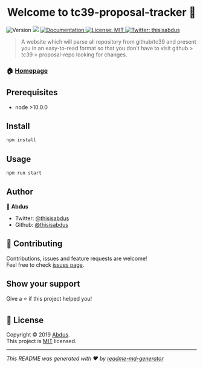 <h1 align="center">Welcome to tc39-proposal-tracker 👋</h1>
<p>
  <img alt="Version" src="https://img.shields.io/badge/version-1.0.0-blue.svg?cacheSeconds=2592000" />
  <img src="https://img.shields.io/badge/node-%3E10.0.0-blue.svg" />
  <a href="https://github.com/thisisabdus/tc39-proposal-tracker#readme">
    <img alt="Documentation" src="https://img.shields.io/badge/documentation-yes-brightgreen.svg" target="_blank" />
  </a>
  <a href="https://license.thisisabdus.dev">
    <img alt="License: MIT" src="https://img.shields.io/badge/License-MIT-yellow.svg" target="_blank" />
  </a>
  <a href="https://twitter.com/thisisabdus">
    <img alt="Twitter: thisisabdus" src="https://img.shields.io/twitter/follow/thisisabdus.svg?style=social" target="_blank" />
  </a>
</p>

> A website which will parse all repository from github/tc39 and present you in an easy-to-read format so that you don't have to visit github > tc39 > proposal-repo looking for changes.

### 🏠 [Homepage](https://ecma-tc39.now.sh)

## Prerequisites

- node >10.0.0

## Install

```sh
npm install
```

## Usage

```sh
npm run start
```

## Author

👤 **Abdus**

* Twitter: [@thisisabdus](https://twitter.com/thisisabdus)
* Github: [@thisisabdus](https://github.com/thisisabdus)

## 🤝 Contributing

Contributions, issues and feature requests are welcome!<br />Feel free to check [issues page](https://github.com/thisisabdus/tc39-proposal-tracker/issues).

## Show your support

Give a ⭐️ if this project helped you!

## 📝 License

Copyright © 2019 [Abdus](https://github.com/thisisabdus).<br />
This project is [MIT](https://license.thisisabdus.dev) licensed.

***
_This README was generated with ❤️ by [readme-md-generator](https://github.com/kefranabg/readme-md-generator)_
